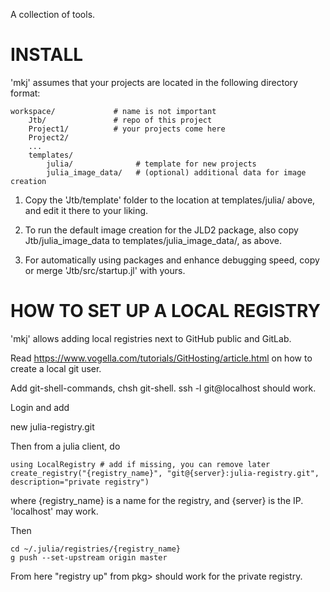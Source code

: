 A collection of tools.

# INSTALL

'mkj' assumes that your projects are located in the following directory format:

```
workspace/             # name is not important
    Jtb/               # repo of this project
    Project1/          # your projects come here
    Project2/
    ...
    templates/
        julia/              # template for new projects
        julia_image_data/   # (optional) additional data for image creation
```

1. Copy the 'Jtb/template' folder to the location at templates/julia/ above, and edit it there to your liking.

2. To run the default image creation for the JLD2 package, also copy Jtb/julia_image_data to
   templates/julia_image_data/, as above.

3. For automatically using packages and enhance debugging speed, copy or merge 'Jtb/src/startup.jl' with yours.

# HOW TO SET UP A LOCAL REGISTRY

'mkj' allows adding local registries next to GitHub public and GitLab.

Read https://www.vogella.com/tutorials/GitHosting/article.html on how to create a local git user.

Add git-shell-commands, chsh git-shell. ssh -l git@localhost should work.

Login and add

new julia-registry.git

Then from a julia client, do

```
using LocalRegistry # add if missing, you can remove later
create_registry("{registry_name}", "git@{server}:julia-registry.git", description="private registry")
```

where {registry_name} is a name for the registry, and {server} is the IP. 'localhost' may work.

Then 

```
cd ~/.julia/registries/{registry_name}
g push --set-upstream origin master
```

From here "registry up" from pkg> should work for the private registry.
